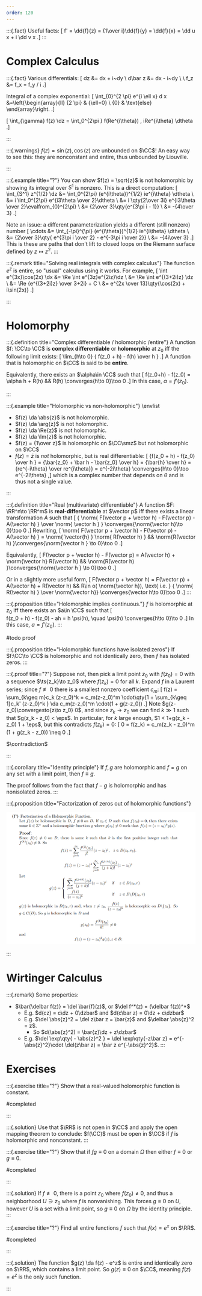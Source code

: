```yaml
---
order: 120
---
```



:::{.fact}
Useful facts:
\[
f' = \dd{f}{z} = {1\over i}\dd{f}{y} = \dd{f}{x} = \dd u x + i \dd v x
.\]
:::

# Complex Calculus

:::{.fact}
Various differentials:
\[
dz &= dx + i~dy \\
d\bar z &= dx - i~dy \\ \\
f_z &= f_x = f_y / i
.\]

Integral of a complex exponential:
\[
\int_{0}^{2 \pi} e^{i \ell x} d x
&=\left\{\begin{array}{ll}
{2 \pi} & {\ell=0} \\ 
{0} & \text{else}
\end{array}\right.
.\]

\[
\int_{\gamma} f(z) \dz = \int_0^{2\pi } f(Re^{i\theta}) \, iRe^{i\theta} \dtheta
.\]


:::

:::{.warnings}
$f(z) = \sin(z), \cos(z)$ are unbounded on $\CC$!
An easy way to see this: they are nonconstant and entire, thus unbounded by Liouville.

:::

:::{.example title="?"}
You can show $f(z) = \sqrt{z}$ is not holomorphic by showing its integral over $S^1$ is nonzero.
This is a direct computation:
\[
\int_{S^1} z^{1/2} \dz 
&= \int_0^{2\pi} (e^{i\theta})^{1/2} ie^{i\theta} \dtheta \\
&= i \int_0^{2\pi} e^{i3\theta \over 2}\dtheta \\
&= i \qty{2\over 3i} e^{i3\theta \over 2}\evalfrom_{0}^{2\pi} \\
&= {2\over 3}\qty{e^{3\pi i - 1}} \\
&= -{4\over 3}
.\]

Note an issue: a different parameterization yields a different (still nonzero) number
\[
\cdots 
&= \int_{-\pi}^{\pi} (e^{i\theta})^{1/2} ie^{i\theta} \dtheta \\
&= {2\over 3}\qty{ e^{3\pi i \over 2} - e^{-3\pi i \over 2}} \\
&= -{4i\over 3}
.\]
This is these are paths that don't lift to closed loops on the Riemann surface defined by $z\mapsto z^2$.
:::

:::{.remark title="Solving real integrals with complex calculus"}
The function $e^z$ is entire, so "usual" calculus using it works.
For example, 
\[
\int e^{3x}\cos(2x) \dx 
&= \Re \int e^{3z}e^{2iz}\dz \\
&= \Re \int e^{(3+2i)z} \dz \\
&= \Re {e^{(3+2i)z} \over 3+2i} + C \\
&= e^{2x \over 13}\qty{\cos(2x) + i\sin(2x)}
.\]

:::

# Holomorphy

:::{.definition title="Complex differentiable / holomorphic /entire"}
A function $f: \CC\to \CC$ is **complex differentiable** or **holomorphic** at $z_0$ iff the following limit exists:
\[
\lim_{h\to 0} { f(z_0 + h) - f(h) \over h  } 
.\]
A function that is holomorphic on $\CC$ is said to be **entire**.

Equivalently, there exists an $\alpha\in \CC$ such that
\[
f(z_0+h) - f(z_0) = \alpha h + R(h) && R(h) \converges{h\to 0}\too 0 
.\]
In this case, $\alpha = f'(z_0)$.

:::

:::{.example title="Holomorphic vs non-holomorphic"}
\envlist

- $f(z) \da \abs{z}$ is not holomorphic.
- $f(z) \da \arg{z}$ is not holomorphic.
- $f(z) \da \Re{z}$ is not holomorphic.
- $f(z) \da \Im{z}$ is not holomorphic.
- $f(z) = {1\over z}$ is holomorphic on $\CC\smz$ but not holomorphic on $\CC$
- $f(z) = \bar{z}$ is *not* holomorphic, but is real differentiable:
\[
{f(z_0 + h) - f(z_0) \over h } = {\bar{z_0} + \bar h - \bar{z_0} \over h} = {\bar{h} \over h} = {re^{-i\theta} \over re^{i\theta}} = e^{-2i\theta} \converges{h\to 0}\too e^{-2i\theta}
,\]
which is a complex number that depends on $\theta$ and is thus not a single value.

:::

:::{.definition title="Real (multivariate) differentiable"}
A function $F: \RR^n\to \RR^m$ is **real-differentiable** at $\vector p$ iff there exists a linear transformation $A$ such that
\[
{ \norm{ F(\vector p + \vector h) - F(\vector p) - A(\vector h) } \over \norm{ \vector h } } \converges{\norm{\vector h}\to 0}\too 0
.\]
Rewriting,
\[
\norm{ F(\vector p + \vector h) - F(\vector p)  - A(\vector h) } = \norm{ \vector{h} } \norm{ R(\vector h) }
&& \norm{R(\vector h) }\converges{\norm{\vector h } \to 0}\too 0
.\]

Equivalently, 
\[
F(\vector p + \vector h) - F(\vector p) = A(\vector h) + \norm{\vector h} R(\vector h) && \norm{R(\vector h) }\converges{\norm{\vector h } \to 0}\too 0
.\]

Or in a slightly more useful form,
\[
F(\vector p + \vector h) = F(\vector p) + A(\vector h) + R(\vector h) && R\in o( \norm{\vector h}), \text{ i.e. }
{ \norm{ R(\vector h) } \over  \norm{\vector h}} \converges{\vector h\to 0}\too 0
.\]
:::

:::{.proposition title="Holomorphic implies continuous."}
$f$ is holomorphic at $z_0$ iff there exists an $a\in \CC$ such that
\[  
f(z_0 + h) - f(z_0) - ah = h \psi(h), \quad \psi(h) \converges{h\to 0}\to 0
.\]
In this case, $a = f'(z_0)$.
:::

#todo proof

:::{.proposition title="Holomorphic functions have isolated zeros"}
If $f:\CC\to \CC$ is holomorphic and not identically zero, then $f$ has isolated zeros.
:::

:::{.proof title="?"}
Suppose not, then pick a limit point $z_0$ with $f(z_0)=0$ with a sequence $\ts{z_k}\to z_0$ where $f(z_k) = 0$ for all $k$.
Expand $f$ in a Laurent series; since $f\not\equiv 0$ there is a smallest nonzero coefficient $c_m$:
\[
f(z) = \sum_{k\geq m}c_k (z-z_0)^k = c_m(z-z_0)^m \cdot\qty{1 + \sum_{k\geq 1}c_k' (z-z_0)^k } \da c_m(z-z_0)^m \cdot(1 + g(z-z_0))
.\]
Note $g(z-z_0)\convergesto{z\to z_0} 0$, and since $z_k\to z_0$ we can find $k\gg 1$ such that $g(z_k - z_0) < \eps$.
In particular, for $k$ large enough, $1 < 1+g(z_k - z_0) 1 + \eps$, but this contradicts $f(z_k) = 0$:
\[
0 = f(z_k) = c_m(z_k - z_0)^m (1 + g(z_k - z_0)) \neq 0
.\]

$\contradiction$

:::

:::{.corollary title="Identity principle"}
If $f,g$ are holomorphic and $f=g$ on any set with a limit point, then $f\equiv g$.

The proof follows from the fact that $f-g$ is holomorphic and has nonisolated zeros.
:::

:::{.proposition title="Factorization of zeros out of holomorphic functions"}

![](figures/2021-12-14_17-02-18.png)

:::


# Wirtinger Calculus


:::{.remark}
Some properties:

- $\bar{\delbar f(z)} = \del \bar{f}(z)$, or $\del f^*(z) = (\delbar f(z))^*$
  - E.g. $d(cz) = c\dz + 0\dzbar$ and $d(c\bar z) = 0\dz + c\dzbar$
  - E.g. $\del \abs{z}^2 = \del z\bar z = \bar{z}$ and $\delbar \abs{z}^2 = z$.
    - So $d(\abs{z}^2) = \bar{z}\dz + z\dzbar$
  - E.g. $\del \exp\qty{ - \abs{z}^2 } = \del \exp\qty{-z\bar z} = e^{-\abs{z}^2}\cdot \del(z\bar z) = \bar z e^{-\abs{z}^2}$.
:::


# Exercises

:::{.exercise title="?"}
Show that a real-valued holomorphic function is constant.

#completed

:::

:::{.solution}
Use that $\RR$ is not open in $\CC$ and apply the open mapping theorem to conclude: $f(\CC)$ must be open in $\CC$ if $f$ is holomorphic and nonconstant.
:::

:::{.exercise title="?"}
Show that if $fg \equiv 0$ on a domain $\Omega$ then either $f\equiv 0$ or $g\equiv 0$.

#completed

:::

:::{.solution}
If $f\not\equiv 0$, there is a point $z_0$ where $f(z_0)\neq 0$, and thus a neighborhood $U\ni z_0$ where $f$ is nonvanishing.
This forces $g\equiv 0$ on $U$, however $U$ is a set with a limit point, so $g\equiv 0$ on $\Omega$ by the identity principle.
:::

:::{.exercise title="?"}
Find all entire functions $f$ such that $f(x) = e^x$ on $\RR$.

#completed

:::

:::{.solution}
The function $g(z) \da f(z) - e^z$ is entire and identically zero on $\RR$, which contains a limit point.
So $g(z) \equiv 0$ on $\CC$, meaning $f(z) = e^z$ is the only such function.

:::


